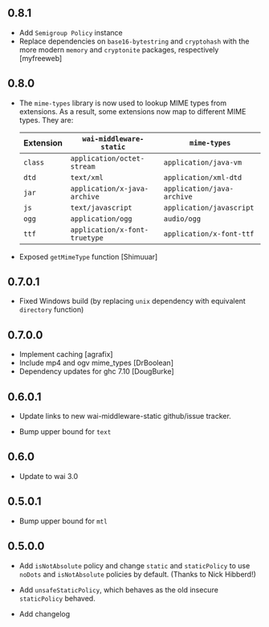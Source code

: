 ## 0.8.1
* Add `Semigroup Policy` instance
* Replace dependencies on `base16-bytestring` and `cryptohash` with the more
  modern `memory` and `cryptonite` packages, respectively [myfreeweb]

## 0.8.0
* The `mime-types` library is now used to lookup MIME types from extensions.
  As a result, some extensions now map to different MIME types. They are:

  Extension | `wai-middleware-static`       | `mime-types` |
  --------- | ----------------------------- | ------------ |
  `class`   | `application/octet-stream`    | `application/java-vm`
  `dtd`     | `text/xml`                    | `application/xml-dtd`
  `jar`     | `application/x-java-archive`  | `application/java-archive`
  `js`      | `text/javascript`             | `application/javascript`
  `ogg`     | `application/ogg`             | `audio/ogg`
  `ttf`     | `application/x-font-truetype` | `application/x-font-ttf`

* Exposed `getMimeType` function [Shimuuar]

## 0.7.0.1
* Fixed Windows build (by replacing `unix` dependency with equivalent `directory`
  function)

## 0.7.0.0
* Implement caching [agrafix]
* Include mp4 and ogv mime_types [DrBoolean]
* Dependency updates for ghc 7.10 [DougBurke]

## 0.6.0.1

* Update links to new wai-middleware-static github/issue tracker.

* Bump upper bound for `text`

## 0.6.0

* Update to wai 3.0

## 0.5.0.1

* Bump upper bound for `mtl`

## 0.5.0.0

* Add `isNotAbsolute` policy and change `static` and `staticPolicy` to
  use `noDots` and `isNotAbsolute` policies by default. (Thanks to Nick Hibberd!)

* Add `unsafeStaticPolicy`, which behaves as the old insecure `staticPolicy` behaved.

* Add changelog
